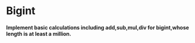 # Bigint
#### Implement basic calculations including add,sub,mul,div for bigint,whose length is at least **a million**.
